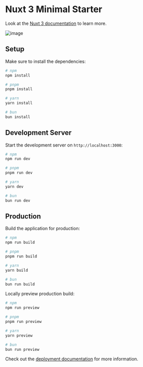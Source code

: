 # Nuxt 3 Minimal Starter

Look at the [Nuxt 3 documentation](https://nuxt.com/docs/getting-started/introduction) to learn more.

![image](https://github.com/lecodeur228/deadpool_website_with_nuxtjs/assets/92242447/2cd5dd2f-6579-461a-b9ee-e176d5f32d94)


## Setup

Make sure to install the dependencies:

```bash
# npm
npm install

# pnpm
pnpm install

# yarn
yarn install

# bun
bun install
```

## Development Server

Start the development server on `http://localhost:3000`:

```bash
# npm
npm run dev

# pnpm
pnpm run dev

# yarn
yarn dev

# bun
bun run dev
```

## Production

Build the application for production:

```bash
# npm
npm run build

# pnpm
pnpm run build

# yarn
yarn build

# bun
bun run build
```

Locally preview production build:

```bash
# npm
npm run preview

# pnpm
pnpm run preview

# yarn
yarn preview

# bun
bun run preview
```

Check out the [deployment documentation](https://nuxt.com/docs/getting-started/deployment) for more information.
